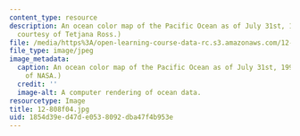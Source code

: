 ```yaml
---
content_type: resource
description: An ocean color map of the Pacific Ocean as of July 31st, 1993. (Image
  courtesy of Tetjana Ross.)
file: /media/https%3A/open-learning-course-data-rc.s3.amazonaws.com/12-808-introduction-to-observational-physical-oceanography-fall-2004/1854d39ed47de0538092dba47f4b953e_12-808f04.jpg
file_type: image/jpeg
image_metadata:
  caption: An ocean color map of the Pacific Ocean as of July 31st, 1993. (Image courtesy
    of NASA.)
  credit: ''
  image-alt: A computer rendering of ocean data.
resourcetype: Image
title: 12-808f04.jpg
uid: 1854d39e-d47d-e053-8092-dba47f4b953e
---
```

